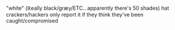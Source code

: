 "white" (ℝeally black/græy/ETC...apparently there's 50 shades) hat crackers/hackers only report it if they think they've been caught/compromised
